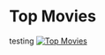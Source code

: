 # Top Movies
 testing
[![Top Movies](https://img.shields.io/endpoint?url=https://dashboard.cypress.io/badge/simple/3wozgw&style=flat&logo=cypress)](https://dashboard.cypress.io/projects/3wozgw/runs)
